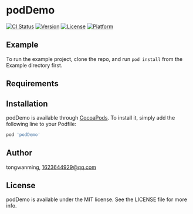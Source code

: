 # podDemo

[![CI Status](https://img.shields.io/travis/tongwanming/podDemo.svg?style=flat)](https://travis-ci.org/tongwanming/podDemo)
[![Version](https://img.shields.io/cocoapods/v/podDemo.svg?style=flat)](https://cocoapods.org/pods/podDemo)
[![License](https://img.shields.io/cocoapods/l/podDemo.svg?style=flat)](https://cocoapods.org/pods/podDemo)
[![Platform](https://img.shields.io/cocoapods/p/podDemo.svg?style=flat)](https://cocoapods.org/pods/podDemo)

## Example

To run the example project, clone the repo, and run `pod install` from the Example directory first.

## Requirements

## Installation

podDemo is available through [CocoaPods](https://cocoapods.org). To install
it, simply add the following line to your Podfile:

```ruby
pod 'podDemo'
```

## Author

tongwanming, 1623644929@qq.com

## License

podDemo is available under the MIT license. See the LICENSE file for more info.
